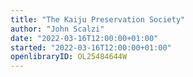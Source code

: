 ```yaml
---
title: "The Kaiju Preservation Society"
author: "John Scalzi"
date: "2022-03-16T12:00:00+01:00"
started: "2022-03-16T12:00:00+01:00"
openlibraryID: OL25484644W
---
```

